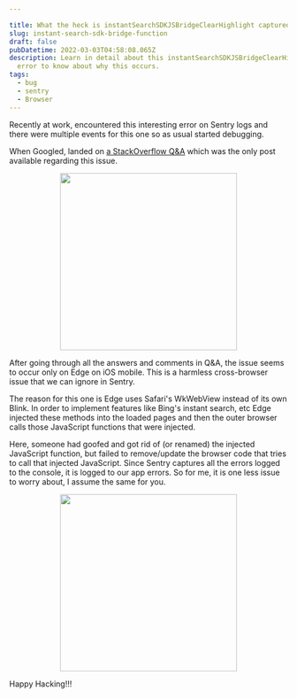 ```yaml
---

title: What the heck is instantSearchSDKJSBridgeClearHighlight captured by Sentry?
slug: instant-search-sdk-bridge-function
draft: false
pubDatetime: 2022-03-03T04:58:08.065Z
description: Learn in detail about this instantSearchSDKJSBridgeClearHighlight
  error to know about why this occurs.
tags:
  - bug
  - sentry
  - Browser
---
```

Recently at work, encountered this interesting error on Sentry logs and there were multiple events for this one so as usual started debugging.

When Googled, landed on [a StackOverflow Q&A](https://stackoverflow.com/questions/69261499/what-is-instantsearchsdkjsbridgeclearhighlight) which was the only post available regarding this issue.

<div style="text-align:center">
 <img src="https://media1.giphy.com/media/WsNbxuFkLi3IuGI9NU/giphy.gif" width="320" />
</div>

After going through all the answers and comments in Q&A, the issue seems to occur only on Edge on iOS mobile. This is a harmless cross-browser issue that we can ignore in Sentry.

The reason for this one is Edge uses Safari's WkWebView instead of its own Blink. In order to implement features like Bing's instant search, etc Edge injected these methods into the loaded pages and then the outer browser calls those JavaScript functions that were injected.

Here, someone had goofed and got rid of (or renamed) the injected JavaScript function, but failed to remove/update the browser code that tries to call that injected JavaScript. Since Sentry captures all the errors logged to the console, it is logged to our app errors. 
So for me, it is one less issue to worry about, I assume the same for you.


<div style="text-align:center">
 <img src="https://media1.giphy.com/media/l2JdVRfJozpjq70SA/giphy.gif" width="320" />
</div>

Happy Hacking!!!